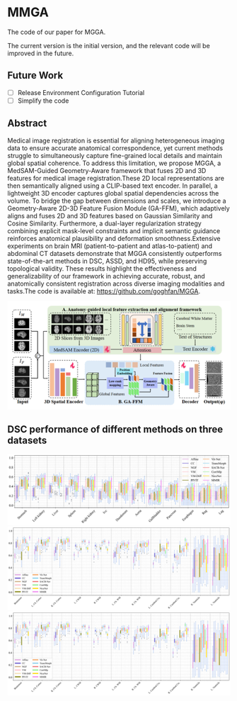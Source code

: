 # MMGA
The code of our paper for MGGA. 

The current version is the initial version, and the relevant code will be improved in the future.

## Future Work
- [ ] Release Environment Configuration Tutorial
- [ ] Simplify the code
## Abstract
Medical image registration is essential for aligning heterogeneous imaging data to ensure accurate anatomical correspondence, yet current methods struggle to simultaneously capture fine-grained local details and maintain global spatial coherence. To address this limitation, we propose MGGA, a MedSAM-Guided Geometry-Aware framework that fuses 2D and 3D features for medical image registration.These 2D local representations are then semantically aligned using a CLIP-based text encoder. In parallel, a lightweight 3D encoder captures global spatial dependencies across the volume. To bridge the gap between dimensions and scales, we introduce a Geometry-Aware 2D-3D Feature Fusion Module (GA-FFM), which adaptively aligns and fuses 2D and 3D features based on Gaussian Similarity and Cosine Similarity. Furthermore, a dual-layer regularization strategy combining explicit mask-level constraints and implicit semantic guidance reinforces anatomical plausibility and deformation smoothness.Extensive experiments on brain MRI (patient-to-patient and atlas-to-patient) and abdominal CT datasets demonstrate that MGGA consistently outperforms state-of-the-art methods in DSC, ASSD, and HD95, while preserving topological validity. These results highlight the effectiveness and generalizability of our framework in achieving accurate, robust, and anatomically consistent registration across diverse imaging modalities and tasks.The code is available at: https://github.com/goghfan/MGGA.

![pipeline](pictures/pipeline.png)


## DSC performance of different methods on three datasets
![pipeline](pictures/ct.png)
![pipeline](pictures/IXI.png)
![pipeline](pictures/OASIS.png)

